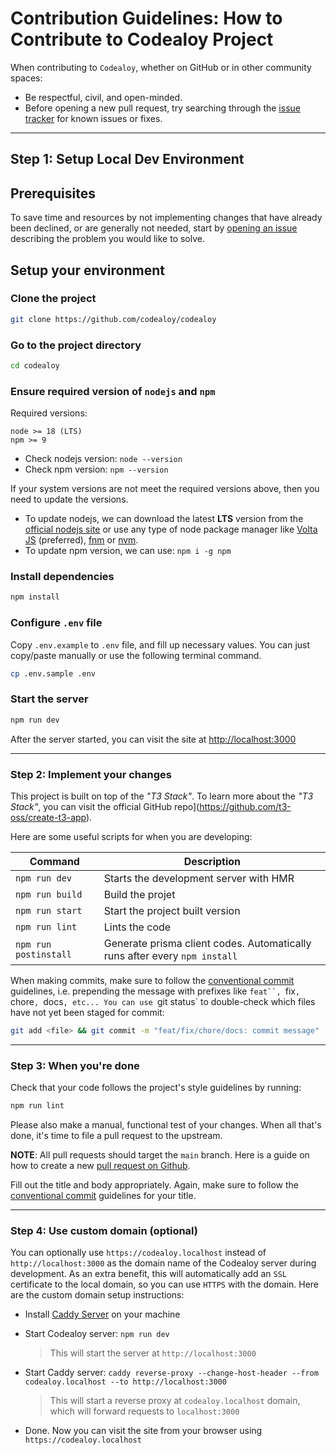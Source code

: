 # Contribution Guidelines: How to Contribute to Codealoy Project

When contributing to `Codealoy`, whether on GitHub or in other community spaces:

- Be respectful, civil, and open-minded.
- Before opening a new pull request, try searching through the [issue tracker](https://github.com/codealoy/codealoy/issues) for known issues or fixes.

---

## Step 1: Setup Local Dev Environment

## Prerequisites

To save time and resources by not implementing changes that have already been declined, or are generally not needed, start by [opening an issue](https://github.com/codealoy/codealoy/issues/new) describing the problem you would like to solve.

## Setup your environment

### Clone the project

```bash
git clone https://github.com/codealoy/codealoy
```

### Go to the project directory

```bash
cd codealoy
```

### Ensure required version of `nodejs` and `npm`

Required versions:

```
node >= 18 (LTS)
npm >= 9
```

- Check nodejs version: `node --version`
- Check npm version: `npm --version`

If your system versions are not meet the required versions above, then you need to update the versions.

- To update nodejs, we can download the latest **LTS** version from the [official nodejs site](https://nodejs.org/en/) or use any type of node package manager like [Volta JS](https://volta.sh/) (preferred), [fnm](https://github.com/Schniz/fnm) or [nvm](https://github.com/nvm-sh/nvm).
- To update npm version, we can use: `npm i -g npm`

### Install dependencies

```bash
npm install
```

### Configure `.env` file

Copy `.env.example` to `.env` file, and fill up necessary values. You can just copy/paste manually or use the following terminal command.

```bash
cp .env.sample .env
```

### Start the server

```bash
npm run dev
```

After the server started, you can visit the site at [http://localhost:3000](http://localhost:3000)

---

### Step 2: Implement your changes

This project is built on top of the _"T3 Stack"_. To learn more about the _"T3 Stack"_, you can visit the official GitHub repo](https://github.com/t3-oss/create-t3-app).

Here are some useful scripts for when you are developing:

| Command               | Description                                                                |
| --------------------- | -------------------------------------------------------------------------- |
| `npm run dev`         | Starts the development server with HMR                                     |
| `npm run build`       | Build the projet                                                           |
| `npm run start`       | Start the project built version                                            |
| `npm run lint`        | Lints the code                                                             |
| `npm run postinstall` | Generate prisma client codes. Automatically runs after every `npm install` |

When making commits, make sure to follow the [conventional commit](https://www.conventionalcommits.org/en/v1.0.0/) guidelines, i.e. prepending the message with prefixes like ` feat``,  `fix`, `chore`, `docs`, etc... You can use `git status` to double-check which files have not yet been staged for commit:

```bash
git add <file> && git commit -m "feat/fix/chore/docs: commit message"
```

---

### Step 3: When you're done

Check that your code follows the project's style guidelines by running:

```bash
npm run lint
```

Please also make a manual, functional test of your changes. When all that's done, it's time to file a pull request to the upstream.

**NOTE**: All pull requests should target the `main` branch. Here is a guide on how to create a new [pull request on Github](https://docs.github.com/en/desktop/contributing-and-collaborating-using-github-desktop/working-with-your-remote-repository-on-github-or-github-enterprise/creating-an-issue-or-pull-request).

Fill out the title and body appropriately. Again, make sure to follow the [conventional commit](https://www.conventionalcommits.org/en/v1.0.0/) guidelines for your title.

---

### Step 4: Use custom domain (optional)

You can optionally use `https://codealoy.localhost` instead of `http://localhost:3000` as the domain name of the Codealoy server during development. As an extra benefit, this will automatically add an `SSL` certificate to the local domain, so you can use `HTTPS` with the domain. Here are the custom domain setup instructions:

- Install [Caddy Server](https://caddyserver.com/docs/install) on your machine

- Start Codealoy server: `npm run dev`

  > This will start the server at `http://localhost:3000`

- Start Caddy server: `caddy reverse-proxy --change-host-header --from codealoy.localhost --to http://localhost:3000`

  > This will start a reverse proxy at `codealoy.localhost` domain, which will forward requests to `localhost:3000`

- Done. Now you can visit the site from your browser using `https://codealoy.localhost`

